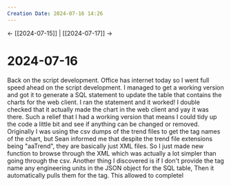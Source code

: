 ```yaml
---
Creation Date: 2024-07-16 14:26
---
```


<- [[2024-07-15]] | [[2024-07-17]]  ->

# 2024-07-16
Back on the script development. Office has internet today so I went full speed ahead on the script development. I managed to get a working version and got it to generate a SQL statement to update the table that contains the charts for the web client. I ran the statement and it worked! I double checked that it actually made the chart in the web client and yay it was there. Such a relief that I had a working version that means I could tidy up the code a little bit and see if anything can be changed or removed. Originally I was using the csv dumps of the trend files to get the tag names of the chart, but Sean informed me that despite the trend file extensions being "aaTrend", they are basically just XML files. So I just made new function to browse through the XML which was actually a lot simpler than going through the csv. Another thing I discovered is if I don't provide the tag name any engineering units in the JSON object for the SQL table, Then it automatically pulls them for the tag. This allowed to completel
